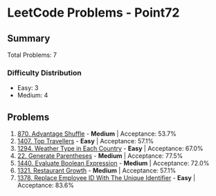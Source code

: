# LeetCode Problems - Point72

## Summary
Total Problems: 7

### Difficulty Distribution

- Easy: 3
- Medium: 4

## Problems

1. [870. Advantage Shuffle](https://leetcode.com/problems/advantage-shuffle/) - **Medium** | Acceptance: 53.7%
2. [1407. Top Travellers](https://leetcode.com/problems/top-travellers/) - **Easy** | Acceptance: 57.1%
3. [1294. Weather Type in Each Country](https://leetcode.com/problems/weather-type-in-each-country/) - **Easy** | Acceptance: 67.0%
4. [22. Generate Parentheses](https://leetcode.com/problems/generate-parentheses/) - **Medium** | Acceptance: 77.5%
5. [1440. Evaluate Boolean Expression](https://leetcode.com/problems/evaluate-boolean-expression/) - **Medium** | Acceptance: 72.0%
6. [1321. Restaurant Growth](https://leetcode.com/problems/restaurant-growth/) - **Medium** | Acceptance: 57.1%
7. [1378. Replace Employee ID With The Unique Identifier](https://leetcode.com/problems/replace-employee-id-with-the-unique-identifier/) - **Easy** | Acceptance: 83.6%